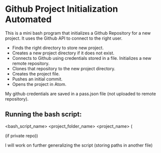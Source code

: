 # Github Project Initialization Automated
This is a mini bash program that initializes a Github Repository for a new project. It uses the Github API to connect to the right user.

- Finds the right directory to store new project.
- Creates a new project directory if it does not exist.
- Connects to Github using credentials stored in a file. Initializes a new remote repository.
- Clones that repository to the new project directory. 
- Creates the project file.
- Pushes an initial commit.
- Opens the project in Atom.

My github credentials are saved in a pass.json file (not uploaded to remote repository). 

## Running the bash script: 
<bash_script_name> <project_folder_name> <project_name> (<p> (if private repo))
  
I will work on further generalizing the script (storing paths in another file)
